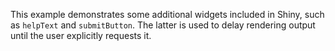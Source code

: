 This example demonstrates some additional widgets included in Shiny, such as `helpText` and `submitButton`. The latter is used to delay rendering output until the user explicitly requests it.
